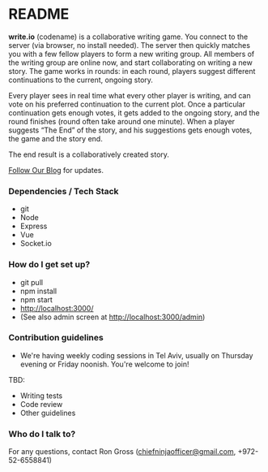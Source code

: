 # README #

**write.io** (codename) is a collaborative writing game. You connect to the server (via browser, no install needed). The server then quickly matches you with a few fellow players to form a new writing group. All members of the writing group are online now, and start collaborating on writing a new story. The game works in rounds: in each round, players suggest different continuations to the current, ongoing story.

Every player sees in real time what every other player is writing, and can vote on his preferred continuation to the current plot. Once a particular continuation gets enough votes, it gets added to the ongoing story, and the round finishes (round often take around one minute). When a player suggests “The End” of the story, and his suggestions gets enough votes, the game and the story end.

The end result is a collaboratively created story.

[Follow Our Blog](https://medium.com/write-io) for updates.

### Dependencies / Tech Stack ###

* git
* Node
* Express
* Vue
* Socket.io

### How do I get set up? ###

* git pull
* npm install
* npm start
* [http://localhost:3000/](http://localhost:3000/)
* (See also admin screen at [http://localhost:3000/admin](http://localhost:3000/admin))

### Contribution guidelines ###

* We're having weekly coding sessions in Tel Aviv, usually on Thursday evening or Friday noonish. You're welcome to join!

TBD:
* Writing tests
* Code review
* Other guidelines

### Who do I talk to? ###

For any questions, contact Ron Gross (chiefninjaofficer@gmail.com, +972-52-6558841)
